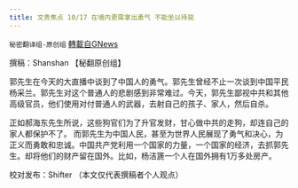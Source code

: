 ```yaml
---
title: 文贵焦点 10/17 在墙内更需拿出勇气 不能坐以待毙
---
```

`秘密翻译组-原创组` [轉載自GNews](https://gnews.org/zh-hans/1599939/)

撰稿：Shanshan 【秘翻原创组】

郭先生在今天的大直播中谈到了中国人的勇气。郭先生曾经不止一次谈到中国平民杨采兰。郭先生对这个普通人的悲剧感到非常难过。今天，郭先生鄙视中共和其他高级官员，他们使用对付普通人的武器，去射自己的孩子、家人，然后自杀。

正如郝海东先生所说，这些狗官们为了升官发财，甘心做中共的走狗，却连自己的家人都保护不了。 而郭先生为中国人民，甚至为世界人民展现了勇气和决心，为正义而勇敢和忠诚。中国共产党利用一个国家的力量，一个国家的经济，去抓郭先生。却将他们的财产留在国外。比如，杨洁篪一个人在国外拥有1万多处房产。

校对发布：Shifter
（本文仅代表撰稿者个人观点）
